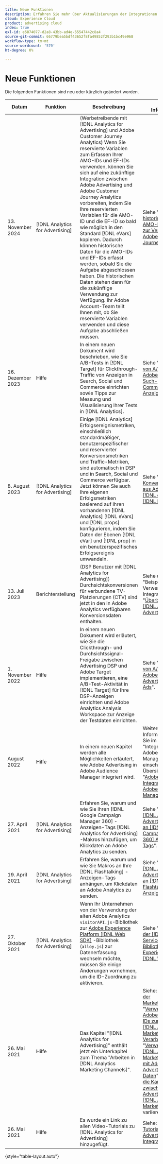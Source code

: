 ```yaml
---
title: Neue Funktionen
description: Erfahren Sie mehr über Aktualisierungen der Integrationen zwischen Adobe Advertising und anderen Produkten und Diensten in Adobe Experience Cloud.
cloud: Experience Cloud
product: advertising cloud
index: true
exl-id: e5874077-d2a8-43bb-ad4e-55547442c8a4
source-git-commit: 66779bea5bdf43652f8fa49852f293b1bc49e968
workflow-type: tm+mt
source-wordcount: '570'
ht-degree: 0%

---
```


# Neue Funktionen

Die folgenden Funktionen sind neu oder kürzlich geändert worden.

| Datum | Funktion | Beschreibung | Weitere Informationen |
| ---- | ------- | ----------- | -------------------- |
| 13. November 2024 | [!DNL Analytics for Advertising] | (Werbetreibende mit [!DNL Analytics for Advertising] und Adobe Customer Journey Analytics) Wenn Sie reservierte Variablen zum Erfassen Ihrer AMO-IDs und EF-IDs verwenden, können Sie sich auf eine zukünftige Integration zwischen Adobe Advertising und Adobe Customer Journey Analytics vorbereiten, indem Sie Ihre reservierten Variablen für die AMO-ID und die EF-ID so bald wie möglich in den Standard [!DNL eVars] kopieren. Dadurch können historische Daten für die AMO-IDs und EF-IDs erfasst werden, sobald Sie die Aufgabe abgeschlossen haben. Die historischen Daten stehen dann für die zukünftige Verwendung zur Verfügung. Ihr Adobe Account-Team teilt Ihnen mit, ob Sie reservierte Variablen verwenden und diese Aufgabe abschließen müssen. | Siehe &quot;[Sammeln historischer Daten für AMO-IDs und EF-IDs zur Verwendung in Adobe Customer Journey Analytics](/help/integrations/analytics/rvars-to-evars.md)&quot;. |
| 16. Dezember 2023 | Hilfe | In einem neuen Dokument wird beschrieben, wie Sie A/B-Tests in [!DNL Target] für Clickthrough-Traffic von Anzeigen in Search, Social und Commerce einrichten sowie Tipps zur Messung und Visualisierung Ihrer Tests in [!DNL Analytics]. | Siehe &quot;[Konfigurieren von A/B-Tests in Adobe Target für Such-, Social- und Commerce-Anzeigen](/help/integrations/target/ab-tests-search.md)&quot;. |
| 8. August 2023 | [!DNL Analytics for Advertising] | Einige [!DNL Analytics] Erfolgsereignismetriken, einschließlich standardmäßiger, benutzerspezifischer und reservierter Konversionsmetriken und Traffic-Metriken, sind automatisch in DSP und in Search, Social und Commerce verfügbar. Jetzt können Sie auch Ihre eigenen Erfolgsmetriken basierend auf Ihren vorhandenen [!DNL Analytics] [!DNL eVars] und [!DNL props] konfigurieren, indem Sie Daten der Ebenen [!DNL eVar] und [!DNL prop] in ein benutzerspezifisches Erfolgsereignis umwandeln. | Siehe &quot;[Erstellen von Konversionsmetriken aus Adobe Analytics [!DNL eVars] und [!DNL Props]](/help/integrations/analytics/conversion-metrics-from-evars.md)&quot;. |
| 13. Juli 2023 | Berichterstellung | (DSP Benutzer mit [!DNL Analytics for Advertising]) Durchsichtskonversionen für verbundene TV-Platzierungen (CTV) sind jetzt in den in Adobe Analytics verfügbaren Konversionsdaten enthalten. | Siehe den Abschnitt &quot;Beispiele für die Verwendung der Integration&quot;in &quot;[Überblick über [!DNL Analytics for Advertising]](/help/integrations/analytics/overview.md#integration-examples)&quot;. |
| 1. November 2022 | Hilfe | In einem neuen Dokument wird erläutert, wie Sie die Clickthrough- und Durchsichtssignal-Freigabe zwischen Advertising DSP und Adobe Target implementieren, eine A/B-Test-Aktivität in [!DNL Target] für Ihre DSP-Anzeigen einrichten und Adobe Analytics Analysis Workspace zur Anzeige der Testdaten einrichten. | Siehe &quot;[Konfigurieren von A/B-Tests in Adobe Target für Advertising DSP Ads](/help/integrations/target/ab-tests-dsp.md)&quot;. |
| August 2022 | Hilfe | In einem neuen Kapitel werden alle Möglichkeiten erläutert, wie Adobe Advertising in Adobe Audience Manager integriert wird. | Weitere Informationen finden Sie im Kapitel &quot;Integration mit Adobe Audience Manager&quot;, einschließlich einer Übersicht über die &quot;[Adobe Advertising-Integrationen mit Adobe Audience Manager](/help/integrations/audience-manager/overview.md)&quot;. |
| 27. April 2021 | [!DNL Analytics for Advertising] | Erfahren Sie, warum und wie Sie Ihren [!DNL Google Campaign Manager 360] -Anzeigen-Tags [!DNL Analytics for Advertising] -Makros hinzufügen, um Klickdaten an Adobe Analytics zu senden. | Siehe &quot;[Anhängen von [!DNL Analytics for Advertising] Makros an  [!DNL Google Campaign Manager 360] Anzeigen-Tags](/help/integrations/analytics/macros-google-campaign-manager.md)&quot;. |
| 19. April 2021 | [!DNL Analytics for Advertising] | Erfahren Sie, warum und wie Sie Makros an Ihre [!DNL Flashtalking] -Anzeigen-Tags anhängen, um Klickdaten an Adobe Analytics zu senden. | Siehe &quot;[Anhängen von [!DNL Analytics for Advertising] Makros an  [!DNL Flashtalking] Anzeigen-Tags](/help/integrations/analytics/macros-flashtalking.md)&quot;. |
| 27. Oktober 2021 | [!DNL Analytics for Advertising] | Wenn Ihr Unternehmen von der Verwendung der alten Adobe Analytics `visitorAPI.js`-Bibliothek zur [Adobe Experience Platform [!DNL Web SDK]](https://experienceleague.adobe.com/docs/experience-platform/edge/home.html) -Bibliothek (`alloy.js`) zur Datenerfassung wechseln möchte, müssen Sie einige Änderungen vornehmen, um die ID-Zuordnung zu aktivieren. | Siehe &quot;[Verwenden der [!DNL Last Event Service] JavaScript-Bibliothek mit Adobe Experience Platform [!DNL Web SDK]](/help/integrations/analytics/web-sdk.md)&quot;. |
| 26. Mai 2021 | Hilfe | Das Kapitel &quot;[!DNL Analytics for Advertising]&quot; enthält jetzt ein Unterkapitel zum Thema &quot;Arbeiten in [!DNL Analytics Marketing Channels]&quot;. | Siehe: &quot;[Grundlagen der Marketingkanäle](/help/integrations/analytics/marketing-channels/mc-overview.md)&quot;, &quot;[Verwenden von Adobe Advertising-IDs zum Erstellen von [!DNL Analytics Marketing Channels] Verarbeitungsregeln](/help/integrations/analytics/marketing-channels/mc-ids.md)&quot;, &quot;[Verwenden von [!DNL Analytics Marketing Channels] mit Adobe Advertising-Daten](/help/integrations/analytics/marketing-channels/mc-ac-data.md)&quot;und &quot;[Warum die Kanaldaten zwischen Adobe Advertising und [!DNL Analytics Marketing Channels]](/help/integrations/analytics/marketing-channels/mc-data-variances.md) variieren können.&quot; |
| 26. Mai 2021 | Hilfe | Es wurde ein Link zu allen Video-Tutorials zu [!DNL Analytics for Advertising] hinzugefügt. | Siehe: &quot;[Video-Tutorials zu Adobe Advertising-Integrationen](https://experienceleague.adobe.com/docs/advertising-learn/tutorials/overview.html)&quot;. |

{style="table-layout:auto"}

<!-- At some point, just make this an overview page instead?

Adobe Advertising is integrated with the following Adobe Experience Cloud products:

* [Adobe Analytics](/help/integrations/analytics/overview.md)

* Adobe Audience Manager

* Adobe Campaign (Adobe Advertising Search only)

 -->
